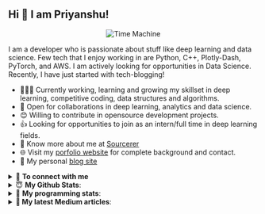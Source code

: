 ## Hi 👋 I am Priyanshu! 

<p align="center">
  <img src="https://imgs.xkcd.com/comics/time_machine.png" alt="Time Machine">
</p>


I am a developer who is passionate about stuff like deep learning and data science. Few tech that I enjoy working in are Python, C++, Plotly-Dash, PyTorch, and  AWS. I am actively looking for opportunities in Data Science. Recently, I have just started with tech-blogging!

- 👨🏽‍💻 Currently working, learning and growing my skillset in deep learning, competitive coding, data structures and algorithms.
- 🤝 Open for collaborations in deep learning, analytics and data science.
- 😊 Willing to contribute in opensource development projects.
- 👍 Looking for opportunities to join as an intern/full time in deep learning fields.
- 👨 Know more about me at [Sourcerer](https://sourcerer.io/pr2tik1) 
- 🌐 Visit my [porfolio website](https://pr2tik1.github.io/) for complete background and contact.
- 👋 My personal [blog site](https://pr2tik1.github.io/blog/)

<details>
<summary>🤝 <b>To connect with me</b></summary>

<p align = "center">

  [<img src ="https://img.shields.io/badge/portfolio-%23.svg?&style=for-the-badge&logo=&logoColor=white%22">](https://pr2tik1.github.io/)
  [<img src="https://img.shields.io/badge/twitter-%231DA1F2.svg?&style=for-the-badge&logo=twitter&logoColor=white" />](https://twitter.com/Pratikpkb) 
  [<img src="https://img.shields.io/badge/medium-%2312100E.svg?&style=for-the-badge&logo=medium&logoColor=white" />](https://medium.com/@pratikbaitha04)
  [<img src="https://img.shields.io/badge/linkedin-%230077B5.svg?&style=for-the-badge&logo=linkedin&logoColor=white" />](https://www.linkedin.com/in/pratik-kumar04/)
  [<img src = "https://img.shields.io/badge/instagram-%23E4405F.svg?&style=for-the-badge&logo=instagram&logoColor=white">](https://www.instagram.com/pratikkumar04/)
  [<img src="https://img.shields.io/badge/facebook-%231877F2.svg?&style=for-the-badge&logo=facebook&logoColor=white" />](https://www.facebook.com/pr2tik1) 
</p>

</details>


<details>
 <summary> 😇 <b>My Github Stats</b>: </summary>

<br>

<p align = "center">
  <img src = "https://github-readme-stats.vercel.app/api?username=pr2tik1&show_icons=true&theme=tokyonight&line_height=27">
  <img src = "https://github-readme-stats.vercel.app/api/top-langs/?username=pr2tik1&hide=css,java,html&theme=tokyonight">
</p>

</details>

<details> 
 <summary>🤖 <b>My programming stats</b>: </summary>
<br>

<!--START_SECTION:waka-->
**I'm an Early 🐤** 

```text
🌞 Morning    109 commits    ████░░░░░░░░░░░░░░░░░░░░░   17.27% 
🌆 Daytime    215 commits    ████████░░░░░░░░░░░░░░░░░   34.07% 
🌃 Evening    225 commits    █████████░░░░░░░░░░░░░░░░   35.66% 
🌙 Night      82 commits     ███░░░░░░░░░░░░░░░░░░░░░░   13.0%

```
📅 **I'm Most Productive on Sunday** 

```text
Monday       73 commits     ███░░░░░░░░░░░░░░░░░░░░░░   11.57% 
Tuesday      94 commits     ███░░░░░░░░░░░░░░░░░░░░░░   14.9% 
Wednesday    79 commits     ███░░░░░░░░░░░░░░░░░░░░░░   12.52% 
Thursday     92 commits     ███░░░░░░░░░░░░░░░░░░░░░░   14.58% 
Friday       77 commits     ███░░░░░░░░░░░░░░░░░░░░░░   12.2% 
Saturday     104 commits    ████░░░░░░░░░░░░░░░░░░░░░   16.48% 
Sunday       112 commits    ████░░░░░░░░░░░░░░░░░░░░░   17.75%

```


📊 **This Week I Spent My Time On** 

```text
💬 Programming Languages: 
Markdown                 36 mins             ███████████░░░░░░░░░░░░░░   44.31% 
Python                   33 mins             ██████████░░░░░░░░░░░░░░░   41.15% 
YAML                     10 mins             ███░░░░░░░░░░░░░░░░░░░░░░   12.44% 
CSS                      0 secs              ░░░░░░░░░░░░░░░░░░░░░░░░░   1.16% 
SCSS                     0 secs              ░░░░░░░░░░░░░░░░░░░░░░░░░   0.65%

```

**I Mostly Code in Jupyter Notebook** 

```text
Jupyter Notebook         10 repos            ████████████████░░░░░░░░░   66.67% 
C++                      2 repos             ███░░░░░░░░░░░░░░░░░░░░░░   13.33% 
HTML                     1 repos             █░░░░░░░░░░░░░░░░░░░░░░░░   6.67% 
Python                   1 repos             █░░░░░░░░░░░░░░░░░░░░░░░░   6.67% 
JavaScript               1 repos             █░░░░░░░░░░░░░░░░░░░░░░░░   6.67%

```



<!--END_SECTION:waka-->

</details>


<details> 

<summary><b>📑 My latest Medium articles</b>:</summary>
   <a target="_blank" href="https://github-readme-medium-recent-article.vercel.app/medium/@pratikbaitha04/0"><img src="https://github-readme-medium-recent-article.vercel.app/medium/@pratikbaitha04/0" alt="Recent Article 0"></a>
   <a target="_blank" href="https://github-readme-medium-recent-article.vercel.app/medium/@pratikbaitha04/1"><img src="https://github-readme-medium-recent-article.vercel.app/medium/@pratikbaitha04/1" alt="Recent Article 1"></a>
   <a target="_blank" href="https://github-readme-medium-recent-article.vercel.app/medium/@pratikbaitha04/2"><img src="https://github-readme-medium-recent-article.vercel.app/medium/@pratikbaitha04/2" alt="Recent Article 2"></a>

</details>
